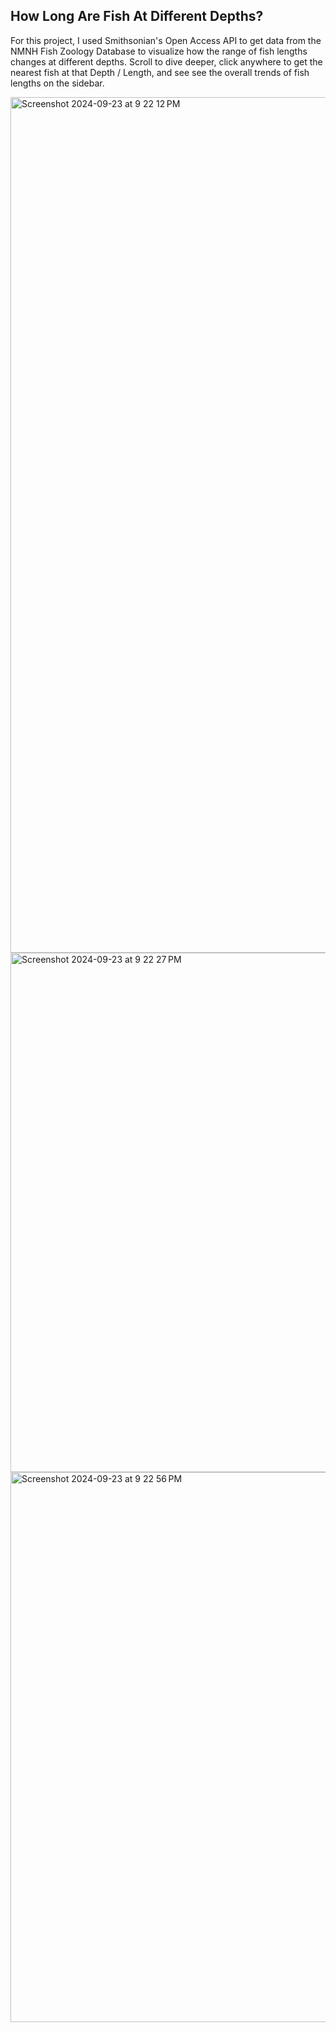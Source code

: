 ## How Long Are Fish At Different Depths? 
For this project, I used Smithsonian's Open Access API to get data from the NMNH Fish Zoology Database to visualize how the range of fish lengths changes at different depths.
Scroll to dive deeper, click anywhere to get the nearest fish at that Depth / Length, and see see the overall trends of fish lengths on the sidebar.

<img width="1369" alt="Screenshot 2024-09-23 at 9 22 12 PM" src="https://github.com/user-attachments/assets/5008f126-529d-4af0-8654-dd293fb969d3">
<img width="831" alt="Screenshot 2024-09-23 at 9 22 27 PM" src="https://github.com/user-attachments/assets/3d255729-294f-4edb-ab5d-21e0a5e9a43f">

<img width="880" alt="Screenshot 2024-09-23 at 9 22 56 PM" src="https://github.com/user-attachments/assets/f7c88f87-35f7-4472-b43c-c7d00cda0ccb">
